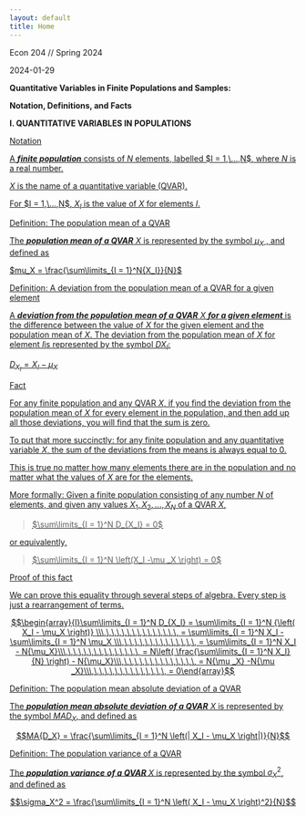 ```yaml
---
layout: default
title: Home
---
```

Econ 204 // Spring 2024

2024-01-29

**Quantitative Variables in Finite Populations and Samples:**

**Notation, Definitions, and Facts**

**I. QUANTITATIVE VARIABLES IN POPULATIONS**

<u>Notation<u>

A ***finite population*** consists of $N$ elements, labelled $I =
1,\...,N$, where $N$ is a real number.

$X$ is the name of a quantitative variable (QVAR).

For $I = 1,\...,N$, ${X_I}$ is the value of $X$ for elements
$I$.

<u>Definition: The population mean of a QVAR<u>

The ***population mean of a QVAR*** $X$ is represented by the symbol
$\mu_X$ , and defined as

$mu_X = \frac{\sum\limits_{I = 1}^N{X_I}}{N}$

<u>Definition: A deviation from the population mean of a QVAR for a given
element<u>

A ***deviation from the population*** ***mean of a QVAR*** $X$
***for a given element*** is the difference between the value of $X$
for the given element and the population mean of $X.$ The deviation
from the population mean of $X$ for element $I$is represented by
the symbol $D{X_I}$:

$D_{X_I} = {X_I} - {\mu_X}$

<u>Fact<u>

For any finite population and any QVAR $X$, if you find the
deviation from the population mean of $X$ for every element in the
population, and then add up all those deviations, you will find that the
sum is zero.

To put that more succinctly: for any finite population and any
quantitative variable $X$, the sum of the deviations from the means
is always equal to 0.

This is true no matter how many elements there are in the population and
no matter what the values of $X$ are for the elements.

More formally: Given a finite population consisting of any number
$N$ of elements, and given any values
$X_1,X_2,...,X_N$ of a QVAR $X$,

> $\sum\limits_{I = 1}^N D_{X_I} = 0$

or equivalently,

> $\sum\limits_{I = 1}^N \left(X_I -\mu _X \right) =
> 0$

<u>Proof of this fact<u>

We can prove this equality through several steps of algebra. Every step is just a rearrangement of terms.

$$\begin{array}{l}\sum\limits_{I = 1}^N D_{X_I} =
\sum\limits_{I = 1}^N {\left( X_I - \mu_X \right)}
\\\,\,\,\,\,\,\,\,\,\,\,\,\,\,\, = \sum\limits_{I
= 1}^N X_I - \sum\limits_{I = 1}^N \mu_X
\\\,\,\,\,\,\,\,\,\,\,\,\,\,\,\, = \sum\limits_{I
= 1}^N X_I - N{\mu_X}\\\,\,\,\,\,\,\,\,\,\,\,\,\,\,\, = N\left(
\frac{\sum\limits_{I = 1}^N X_I}{N} \right) - N{\mu_X}\\\,\,\,\,\,\,\,\,\,\,\,\,\,\,\, = N{\mu _X} -N{\mu _X}\\\,\,\,\,\,\,\,\,\,\,\,\,\,\,\, = 0\end{array}$$

<u>Definition: The population mean absolute deviation of a
QVAR<u>

The ***population mean absolute deviation*** ***of a QVAR*** $X$ is
represented by the symbol $MA{D_X}$, and defined as

$$MA{D_X} = \frac{\sum\limits_{I = 1}^N \left(| X_I - \mu_X \right|)}{N}$$

<u>Definition: The population variance of a QVAR<u>

The ***population variance*** ***of a QVAR*** $X$ is represented by the symbol $\sigma_X^2$, and defined as

$$\sigma_X^2 = \frac{\sum\limits_{I = 1}^N \left( X_I - \mu_X \right)^2}{N}$$
